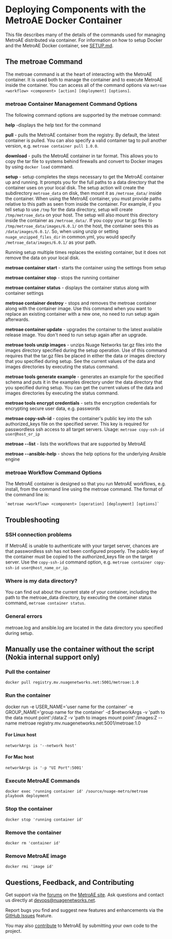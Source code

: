 # Deploying Components with the MetroAE Docker Container

This file describes many of the details of the commands used for managing MetroAE distributed via container. For information on how to setup Docker and the MetroAE Docker container, see [SETUP.md](SETUP.md).

## The metroae Command
The metroae command is at the heart of interacting with the MetroAE container. It is used both to manage the container and to execute MetroAE inside the container. You can access all of the command options via `metroae <workflow> <component> [action] [deployment] [options]`.

### metroae Container Management Command Options

The following command options are supported by the metroae command:

**help** -displays the help text for the command

**pull** - pulls the MetroAE container from the registry. By default, the latest container is pulled. You can also specify a valid container tag to pull another version, e.g. `metroae container pull 1.0.0`.

**download** - pulls the MetroAE container in tar format. This allows you to copy the tar file to systems behind firewalls and convert to Docker images by using `docker load` command.

**setup** - setup completes the steps necessary to get the MetroAE container up and running. It prompts you for the full paths to a data directory that the container uses on your local disk. The setup action will create the subdirectory `metroae_data` on disk, then mount it as `/metroae_data/` inside the container. When using the MetroAE container, you must provide paths relative to this path as seen from inside the container. For example, if you tell setup to use `/tmp` for the data directory, setup will create `/tmp/metroae_data` on your host. The setup will also mount this directory inside the container as `/metroae_data/`. If you copy your tar.gz files to `/tmp/metroae_data/images/6.0.1/` on the host, the container sees this as `/data/images/6.0.1/`. So, when using unzip or setting `nuage_unzipped_files_dir` in common.yml, you would specify `/metroae_data/images/6.0.1/` as your path.


Running setup multiple times replaces the existing container, but it does not remove the data on your local disk.

**metroae container start** - starts the container using the settings from setup

**metroae container stop** - stops the running container

**metroae container status** - displays the container status along with container settings

**metroae container destroy** - stops and removes the metroae container along with the container image. Use this command when you want to replace an existing container with a new one, no need to run setup again afterwards.

**metroae container update** - upgrades the container to the latest available release image. You don't need to run setup again after an upgrade.

**metroae tools unzip images** - unzips Nuage Networks tar.gz files into the images directory specified during the setup operation. Use of this command requires that the tar.gz files be placed in either the data or images directory that you specified during setup.
See the current values of the data and images directories by executing the status command.

**metroae tools generate example** - generates an example for the specified schema and puts it in the examples directory under the data directory that you specified during setup. You can get the current values of the data and images directories by executing the status command.

**metroae tools encrypt credentials** - sets the encryption credentials for encrypting secure user data, e.g. passwords

**metroae copy-ssh-id** - copies the container's public key into the ssh authorized_keys file on the specified server. This key is required for passwordless ssh access to all target servers. Usage: `metroae copy-ssh-id user@host_or_ip`

**metroae --list** - lists the workflows that are supported by MetroAE

**metroae --ansible-help** - shows the help options for the underlying Ansible engine

### metroae Workflow Command Options

The MetroAE container is designed so that you run MetroAE workflows, e.g. install, from the command line using the metroae command. The format of the command line is:

    `metroae <workflow> <component> [operation] [deployment] [options]`

## Troubleshooting

### SSH connection problems
If MetroAE is unable to authenticate with your target server, chances are that passwordless ssh has not been configured properly. The public key of the container must be copied to the authorized_keys file on the target server. Use the `copy-ssh-id` command option, e.g. `metroae container copy-ssh-id user@host_name_or_ip`.

### Where is my data directory?	
You can find out about the current state of your container, including the path to the metroae_data directory, by executing the container status command, `metroae container status`.

### General errors
metroae.log and ansible.log are located in the data directory you specified during setup.

## Manually use the container without the script (Nokia internal support only)
### Pull the container

    docker pull registry.mv.nuagenetworks.net:5001/metroae:1.0

### Run the container
docker run -e USER_NAME='user name for the container' -e GROUP_NAME='group name for the container' -d $networkArgs -v 'path to the data mount point':/data:Z -v 'path to images mount point':/images:Z --name metroae registry.mv.nuagenetworks.net:5001/metroae:1.0
#### For Linux host
```
networkArgs is '--network host'
```
#### For Mac host
```
networkArgs is '-p "UI Port":5001'
```
### Execute MetroAE Commands

    docker exec 'running container id' /source/nuage-metro/metroae playbook deployment

### Stop the container

    docker stop 'running container id'

### Remove the container

    docker rm 'container id'

### Remove MetroAE image

    docker rmi 'image id'

## Questions, Feedback, and Contributing
Get support via the [forums](https://devops.nuagenetworks.net/forums/) on the [MetroAE site](https://devops.nuagenetworks.net/).
Ask questions and contact us directly at [devops@nuagenetworks.net](mailto:deveops@nuagenetworks.net "send email to nuage-metro project").

Report bugs you find and suggest new features and enhancements via the [GitHub Issues](https://github.com/nuagenetworks/nuage-metro/issues "nuage-metro issues") feature.

You may also [contribute](../CONTRIBUTING.md) to MetroAE by submitting your own code to the project.
